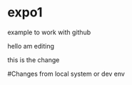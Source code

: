 # expo1
example to work with github

hello am editing


this is the change

 #Changes from local system or dev env